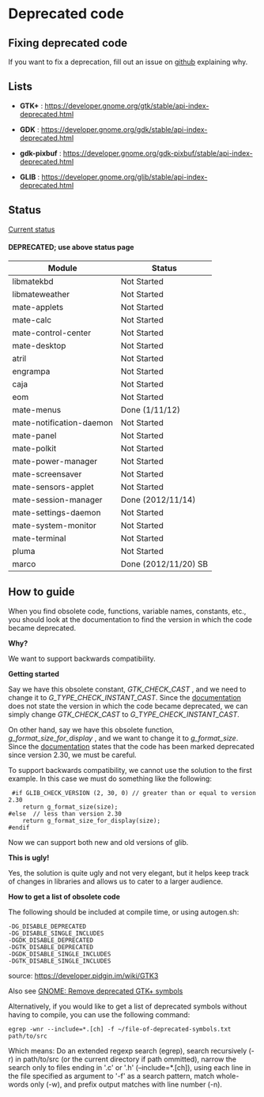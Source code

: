 # Deprecated code

## Fixing deprecated code

If you want to fix a deprecation, fill out an issue on
[github](https://github.com/mate-desktop) explaining why.

## Lists

  * **GTK+** : <https://developer.gnome.org/gtk/stable/api-index-deprecated.html>

  * **GDK** : <https://developer.gnome.org/gdk/stable/api-index-deprecated.html>

  * **gdk-pixbuf** : <https://developer.gnome.org/gdk-pixbuf/stable/api-index-deprecated.html>

  * **GLIB** : <https://developer.gnome.org/glib/stable/api-index-deprecated.html>

## Status

[Current status](./status-1.6)

#### DEPRECATED; use above status page

Module |  Status
---|---
libmatekbd |  Not Started
libmateweather |  Not Started
mate-applets |  Not Started
mate-calc |  Not Started
mate-control-center |  Not Started
mate-desktop |  Not Started
atril |  Not Started
engrampa |  Not Started
caja |  Not Started
eom |  Not Started
mate-menus |  Done (1/11/12)
mate-notification-daemon |  Not Started
mate-panel |  Not Started
mate-polkit |  Not Started
mate-power-manager |  Not Started
mate-screensaver |  Not Started
mate-sensors-applet |  Not Started
mate-session-manager |  Done (2012/11/14)
mate-settings-daemon |  Not Started
mate-system-monitor |  Not Started
mate-terminal |  Not Started
pluma |  Not Started
marco |  Done (2012/11/20) SB
  
## How to guide

When you find obsolete code, functions, variable names, constants, etc., you
should look at the documentation to find the version in which the code became
deprecated.

**Why?**

We want to support backwards compatibility.

**Getting started**

Say we have this obsolete constant, _GTK_CHECK_CAST_ , and we need to change
it to _G_TYPE_CHECK_INSTANT_CAST_. Since the
[documentation](https://developer.gnome.org/gtk/2.24/gtk-Types.html#GTK-CHECK-CAST:CAPS)
does not state the version in which the code became deprecated, we
can simply change _GTK_CHECK_CAST_ to _G_TYPE_CHECK_INSTANT_CAST_.

On other hand, say we have this obsolete function, _g_format_size_for_display_
, and we want to change it to _g_format_size_. Since the
[documentation](https://developer.gnome.org/glib/2.30/glib-Miscellaneous-Utility-Functions.html#g-format-size-for-display)
states that the code has been
marked deprecated since version 2.30, we must be careful.

To support backwards compatibility, we cannot use the solution to the first
example. In this case we must do something like the following:

    
    
     #if GLIB_CHECK_VERSION (2, 30, 0) // greater than or equal to version 2.30
        return g_format_size(size);
    #else  // less than version 2.30
        return g_format_size_for_display(size);
    #endif

Now we can support both new and old versions of glib.

**This is ugly!**

Yes, the solution is quite ugly and not very elegant, but it helps keep track
of changes in libraries and allows us to cater to a larger audience.

**How to get a list of obsolete code**

The following should be included at compile time, or using autogen.sh:

    
    
    -DG_DISABLE_DEPRECATED
    -DG_DISABLE_SINGLE_INCLUDES
    -DGDK_DISABLE_DEPRECATED
    -DGTK_DISABLE_DEPRECATED
    -DGDK_DISABLE_SINGLE_INCLUDES
    -DGTK_DISABLE_SINGLE_INCLUDES

source: <https://developer.pidgin.im/wiki/GTK3>

Also see [GNOME: Remove deprecated GTK+ symbols](https://live.gnome.org/GnomeGoals/RemoveDeprecatedSymbols/GTK%2B)

Alternatively, if you would like to get a list of deprecated symbols without
having to compile, you can use the following command:

    
    
    egrep -wnr --include=*.[ch] -f ~/file-of-deprecated-symbols.txt path/to/src

Which means: Do an extended regexp search (egrep), search recursively (-r) in
path/to/src (or the current directory if path ommitted), narrow the search
only to files ending in  '.c' or '.h' (–include=*.[ch]), using each line in
the file specified as argument to '-f' as a search pattern, match whole-words
only (-w), and prefix output matches with line number (-n).

